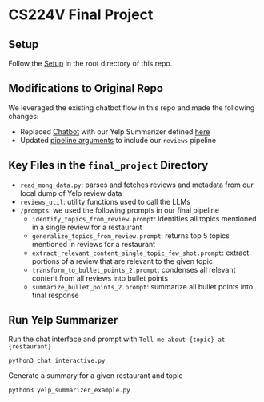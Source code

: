 # CS224V Final Project

## Setup
Follow the [Setup](https://github.com/catherinekung/cs224v_genie_open_text#setup) in the root directory of this repo.

## Modifications to Original Repo
We leveraged the existing chatbot flow in this repo and made the following changes:
- Replaced [Chatbot](https://github.com/catherinekung/cs224v_genie_open_text/blob/main/chat_interactive.py#L30) with our Yelp Summarizer defined [here](https://github.com/catherinekung/cs224v_genie_open_text/blob/main/pipelines/review_chatbot.py)
- Updated [pipeline arguments](https://github.com/catherinekung/cs224v_genie_open_text/blob/main/pipelines/pipeline_arguments.py#L19) to include our `reviews` pipeline 

## Key Files in the `final_project` Directory
- `read_mong_data.py`: parses and fetches reviews and metadata from our local dump of Yelp review data
- `reviews_util`: utility functions used to call the LLMs 
- `/prompts`: we used the following prompts in our final pipeline
  - `identify_topics_from_review.prompt`: identifies all topics mentioned in a single review for a restaurant
  - `generalize_topics_from_review.prompt`: returns top 5 topics mentioned in reviews for a restaurant
  - `extract_relevant_content_single_topic_few_shot.prompt`: extract portions of a review that are relevant to the given topic 
  - `transform_to_bullet_points_2.prompt`: condenses all relevant content from all reviews into bullet points
  - `summarize_bullet_points_2.prompt`: summarize all bullet points into final response


## Run Yelp Summarizer
Run the chat interface and prompt with `Tell me about {topic} at {restaurant}`
```
python3 chat_interactive.py
```

Generate a summary for a given restaurant and topic
```
python3 yelp_summarizer_example.py
```

